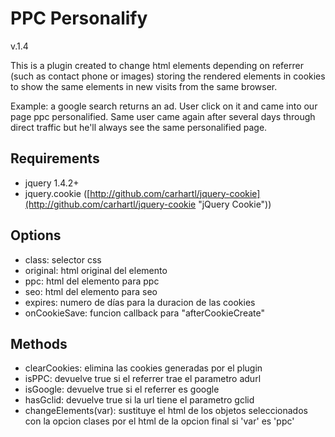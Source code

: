 PPC Personalify
===============

v.1.4

This is a plugin created to change html elements depending on referrer (such as contact phone or images) storing the rendered elements in cookies to show the same elements in new visits from the same browser.

Example: a google search returns an ad. User click on it and came into our page ppc personalified. Same user came again after several days through direct traffic but he'll always see the same personalified page.

## Requirements ##

- jquery 1.4.2+
- jquery.cookie ([http://github.com/carhartl/jquery-cookie](http://github.com/carhartl/jquery-cookie "jQuery Cookie"))
	
## Options ##
- class:				selector css
- original:				html original del elemento
- ppc:					html del elemento para ppc
- seo:					html del elemento para seo
- expires:				numero de días para la duracion de las cookies
- onCookieSave:			funcion callback para "afterCookieCreate"
	
## Methods ##
- clearCookies:			elimina las cookies generadas por el plugin
- isPPC:				devuelve true si el referrer trae el parametro adurl
- isGoogle:				devuelve true si el referrer es google
- hasGclid:				devuelve true si la url tiene el parametro gclid
- changeElements(var):	sustituye el html de los objetos seleccionados con la opcion clases por el html de la opcion final si 'var' es 'ppc'